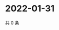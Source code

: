 # 2022-01-31

共 0 条

<!-- BEGIN WEIBO -->
<!-- 最后更新时间 Mon Jan 31 2022 01:04:27 GMT+0800 (China Standard Time) -->

<!-- END WEIBO -->
